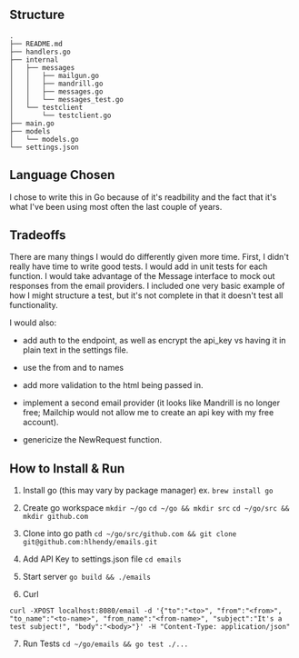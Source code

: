 ## Structure
```
.
├── README.md
├── handlers.go
├── internal
│   ├── messages
│   │   ├── mailgun.go
│   │   ├── mandrill.go
│   │   ├── messages.go
│   │   └── messages_test.go
│   └── testclient
│       └── testclient.go
├── main.go
├── models
│   └── models.go
└── settings.json
```

## Language Chosen
I chose to write this in Go because of it's readbility and the fact that it's what I've been using most often the last couple of years.

## Tradeoffs
There are many things I would do differently given more time. First, I didn't really have time to write good tests. I would add in unit tests for each function. I would take advantage of the Message interface to mock out responses from the email providers. I included one very basic example of how I might structure a test, but it's not complete in that it doesn't test all functionality.

I would also:
* add auth to the endpoint, as well as encrypt the api_key vs having it in plain text in the settings file.

* use the from and to names

* add more validation to the html being passed in.

* implement a second email provider (it looks like Mandrill is no longer free; Mailchip would not allow me to create an api key with my free account).

* genericize the NewRequest function.

## How to Install & Run
 1. Install go (this may vary by package manager)
 ex. `brew install go`

2. Create go workspace
`mkdir ~/go`
`cd ~/go && mkdir src`
`cd ~/go/src && mkdir github.com`

3. Clone into go path
`cd ~/go/src/github.com && git clone git@github.com:hlhendy/emails.git`

4. Add API Key to settings.json file
`cd emails`

5. Start server
`go build && ./emails`

6. Curl
```
curl -XPOST localhost:8080/email -d '{"to":"<to>", "from":"<from>", "to_name":"<to-name>", "from_name":"<from-name>", "subject":"It's a test subject!", "body":"<body>"}' -H "Content-Type: application/json"
```

7. Run Tests
`cd ~/go/emails && go test ./...`
